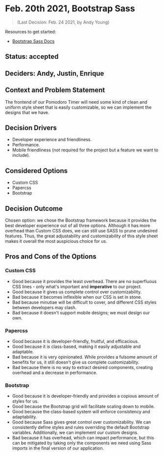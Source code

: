 # Feb. 20th 2021, Bootstrap Sass
> (Last Decision: Feb. 24 2021, by Andy Young)

Resources to get started: 

- [Bootstrap Sass Docs](https://getbootstrap.com/docs/5.0/customize/sass/)

## Status: accepted

## Deciders: Andy, Justin, Enrique

## Context and Problem Statement

The frontend of our Pomodoro Timer will need some kind of clean and uniform style sheet that is easily customizable, so we can implement the designs that we have.

## Decision Drivers

- Developer experience and friendliness.
- Performance.
- Mobile friendliness (not required for the project but a feature we want to include).

## Considered Options

- Custom CSS
- Papercss
- Bootstrap

## Decision Outcome

Chosen option: we chose the Bootstrap framework because it provides the best developer experience out of all three options. Although it has more overhead than Custom CSS does, we can still use SASS to prune undesired features. Thus, the great adjustability and customizability of this style sheet makes it overall the most auspicious choice for us.

## Pros and Cons of the Options <!-- optional -->

### Custom CSS

- Good because it provides the least overhead. There are no superfluous CSS lines - only what's important and **imperative** to our project.
- Good because it gives us complete control over customizability.
- Bad because it becomes inflexible when our CSS is set in stone.
- Bad because minutiae will be difficult to cover, and different CSS styles between developers may clash.
- Bad because it doesn't support mobile designs; we must design our own.

### Papercss

- Good because it is developer-friendly, fruitful, and efficacious.
- Good because it is class-based, making it easily adjustable and adaptable.
- Bad because it is very opinionated. While provides a fulsome amount of benefits for us, it still doesn't give us complete customizability.
- Bad because there is no way to extract desired components, creating overhead and a decrease in performance.

### Bootstrap

- Good because it is developer-friendly and provides a copious amount of styles for us.
- Good because the Bootstrap grid will facilitate scaling down to mobile.
- Good because the class-based system will enforce consistency and adaptability.
- Good because Sass gives great control over customizability. We can consistently define styles and rules overriding the default Bootstrap variables. Additionally, we can implement our custom designs.
- Bad because it has overhead, which can impact performance, but this can be mitigated by taking only the components we need using Sass imports in the final version of our application.
